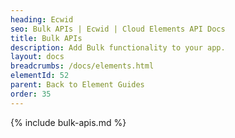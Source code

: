 ```yaml
---
heading: Ecwid
seo: Bulk APIs | Ecwid | Cloud Elements API Docs
title: Bulk APIs
description: Add Bulk functionality to your app.
layout: docs
breadcrumbs: /docs/elements.html
elementId: 52
parent: Back to Element Guides
order: 35
---
```


{% include bulk-apis.md %}
